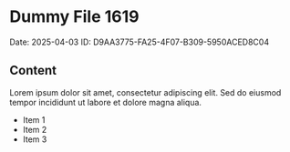 # Dummy File 1619

Date: 2025-04-03
ID: D9AA3775-FA25-4F07-B309-5950ACED8C04

## Content

Lorem ipsum dolor sit amet, consectetur adipiscing elit.
Sed do eiusmod tempor incididunt ut labore et dolore magna aliqua.

* Item 1
* Item 2
* Item 3
